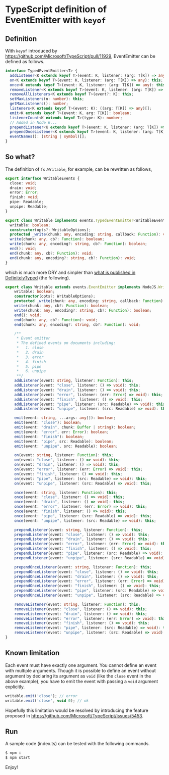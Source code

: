 # TypeScript definition of EventEmitter with `keyof`

## Definition

With `keyof` introduced by https://github.com/Microsoft/TypeScript/pull/11929, EventEmitter can be defined as follows.

```ts
interface TypedEventEmitter<T> {
  addListener<K extends keyof T>(event: K, listener: (arg: T[K]) => any): this;
  on<K extends keyof T>(event: K, listener: (arg: T[K]) => any): this;
  once<K extends keyof T>(event: K, listener: (arg: T[K]) => any): this;
  removeListener<K extends keyof T>(event: K, listener: (arg: T[K]) => any): this;
  removeAllListeners<K extends keyof T>(event?: K): this;
  setMaxListeners(n: number): this;
  getMaxListeners(): number;
  listeners<K extends keyof T>(event: K): ((arg: T[K]) => any)[];
  emit<K extends keyof T>(event: K, arg: T[K]): boolean;
  listenerCount<K extends keyof T>(type: K): number;
  // Added in Node 6...
  prependListener<K extends keyof T>(event: K, listener: (arg: T[K]) => any): this;
  prependOnceListener<K extends keyof T>(event: K, listener: (arg: T[K]) => any): this;
  eventNames(): (string | symbol)[];
}
```

## So what?

The definition of `fs.Writable`, for example, can be rewritten as follows,

```ts
export interface WritableEvents {
  close: void;
  drain: void;
  error: Error;
  finish: void;
  pipe: Readable;
  unpipe: Readable;
}

export class Writable implements events.TypedEventEmitter<WritableEvents>, NodeJS.WritableStream {
  writable: boolean;
  constructor(opts?: WritableOptions);
  protected _write(chunk: any, encoding: string, callback: Function): void;
  write(chunk: any, cb?: Function): boolean;
  write(chunk: any, encoding?: string, cb?: Function): boolean;
  end(): void;
  end(chunk: any, cb?: Function): void;
  end(chunk: any, encoding?: string, cb?: Function): void;
}
```

which is much more DRY and simpler than [what is published in DefinitelyTyped](https://github.com/DefinitelyTyped/DefinitelyTyped/blob/8c65c84d30d181c36ffd00c77f85181e5350ef61/node/index.d.ts#L3262-L3337) (the following).

```ts
export class Writable extends events.EventEmitter implements NodeJS.WritableStream {
    writable: boolean;
    constructor(opts?: WritableOptions);
    protected _write(chunk: any, encoding: string, callback: Function): void;
    write(chunk: any, cb?: Function): boolean;
    write(chunk: any, encoding?: string, cb?: Function): boolean;
    end(): void;
    end(chunk: any, cb?: Function): void;
    end(chunk: any, encoding?: string, cb?: Function): void;

    /**
     * Event emitter
     * The defined events on documents including:
     *   1. close
     *   2. drain
     *   3. error
     *   4. finish
     *   5. pipe
     *   6. unpipe
     **/
    addListener(event: string, listener: Function): this;
    addListener(event: "close", listener: () => void): this;
    addListener(event: "drain", listener: () => void): this;
    addListener(event: "error", listener: (err: Error) => void): this;
    addListener(event: "finish", listener: () => void): this;
    addListener(event: "pipe", listener: (src: Readable) => void): this;
    addListener(event: "unpipe", listener: (src: Readable) => void): this;

    emit(event: string, ...args: any[]): boolean;
    emit(event: "close"): boolean;
    emit(event: "drain", chunk: Buffer | string): boolean;
    emit(event: "error", err: Error): boolean;
    emit(event: "finish"): boolean;
    emit(event: "pipe", src: Readable): boolean;
    emit(event: "unpipe", src: Readable): boolean;

    on(event: string, listener: Function): this;
    on(event: "close", listener: () => void): this;
    on(event: "drain", listener: () => void): this;
    on(event: "error", listener: (err: Error) => void): this;
    on(event: "finish", listener: () => void): this;
    on(event: "pipe", listener: (src: Readable) => void): this;
    on(event: "unpipe", listener: (src: Readable) => void): this;

    once(event: string, listener: Function): this;
    once(event: "close", listener: () => void): this;
    once(event: "drain", listener: () => void): this;
    once(event: "error", listener: (err: Error) => void): this;
    once(event: "finish", listener: () => void): this;
    once(event: "pipe", listener: (src: Readable) => void): this;
    once(event: "unpipe", listener: (src: Readable) => void): this;

    prependListener(event: string, listener: Function): this;
    prependListener(event: "close", listener: () => void): this;
    prependListener(event: "drain", listener: () => void): this;
    prependListener(event: "error", listener: (err: Error) => void): this;
    prependListener(event: "finish", listener: () => void): this;
    prependListener(event: "pipe", listener: (src: Readable) => void): this;
    prependListener(event: "unpipe", listener: (src: Readable) => void): this;

    prependOnceListener(event: string, listener: Function): this;
    prependOnceListener(event: "close", listener: () => void): this;
    prependOnceListener(event: "drain", listener: () => void): this;
    prependOnceListener(event: "error", listener: (err: Error) => void): this;
    prependOnceListener(event: "finish", listener: () => void): this;
    prependOnceListener(event: "pipe", listener: (src: Readable) => void): this;
    prependOnceListener(event: "unpipe", listener: (src: Readable) => void): this;

    removeListener(event: string, listener: Function): this;
    removeListener(event: "close", listener: () => void): this;
    removeListener(event: "drain", listener: () => void): this;
    removeListener(event: "error", listener: (err: Error) => void): this;
    removeListener(event: "finish", listener: () => void): this;
    removeListener(event: "pipe", listener: (src: Readable) => void): this;
    removeListener(event: "unpipe", listener: (src: Readable) => void): this;
}
```

## Known limitation

Each event must have exactly one argument.
You cannot define an event with multiple arguments.
Though it is possible to define an event without argument by declaring its argument as `void` (like the `close` event in the above example), you have to emit the event with passing a `void` argument explicitly.

```ts
writable.emit('close'); // error
writable.emit('close', void 0); // ok
```

Hopefully this limitation would be resolved by introducing the feature proposed in https://github.com/Microsoft/TypeScript/issues/5453.

## Run

A sample code (index.ts) can be tested with the following commands.

```bash
$ npm i
$ npm start
```

Enjoy!
